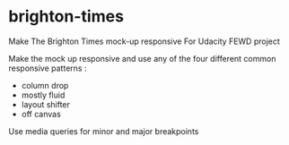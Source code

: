 # brighton-times
Make The Brighton Times mock-up responsive
For Udacity FEWD project 

Make the mock up responsive and use any of the four different common responsive patterns : 
* column drop
* mostly fluid
* layout shifter
* off canvas

Use media queries for minor and major breakpoints
